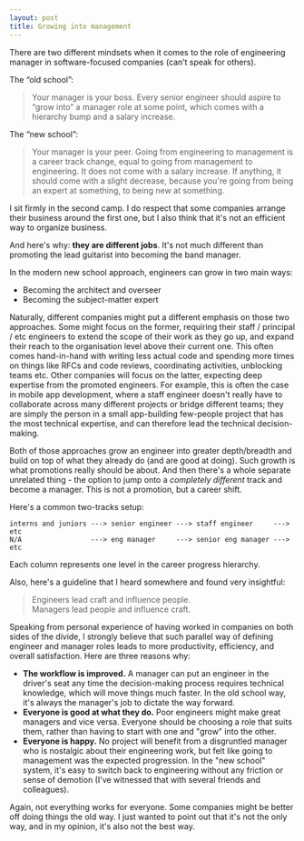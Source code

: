 ```yaml
---
layout: post
title: Growing into management
---
```


There are two different mindsets when it comes to the role of engineering manager
in software-focused companies (can’t speak for others).

The “old school”:

> Your manager is your boss. 
> Every senior engineer should aspire to “grow into” a manager role at some point, 
> which comes with a hierarchy bump and a salary increase.

The “new school”:

> Your manager is your peer.
> Going from engineering to management is a career track
> change, equal to going from management to engineering. It does not come with a salary increase.
> If anything, it should come with a slight decrease, because you're going from being an expert at something,
> to being new at something.

I sit firmly in the second camp. I do respect that some companies arrange their business
around the first one, but I also think that it's not an efficient way to organize business.

And here's why: **they are different jobs**. It's not much different than promoting the 
lead guitarist into becoming the band manager.

In the modern new school approach, engineers can grow in two main ways:
- Becoming the architect and overseer
- Becoming the subject-matter expert

Naturally, different companies might put a different emphasis on those two approaches. 
Some might focus on the former, requiring their staff / principal / etc engineers to extend
the scope of their work as they go up, and expand their reach 
to the organisation level above their current one. This often comes hand-in-hand with writing
less actual code and spending more times on things like RFCs and code reviews, coordinating
activities, unblocking teams etc.
Other companies will focus on the latter, expecting deep expertise from the promoted engineers.
For example, this is often the case in mobile app development, where a staff engineer doesn't really
have to collaborate across many different projects or bridge different teams; they are simply the
person in a small app-building few-people project that has the most technical expertise, and can
therefore lead the technical decision-making.

Both of those approaches grow an engineer into greater depth/breadth and build on top
of what they already do (and are good at doing). Such growth is what promotions really should be about.
And then there's a whole separate unrelated thing -
the option to jump onto a _completely different_ track and become a manager. 
This is not a promotion, but a career shift. 

Here's a common two-tracks setup: 
```
interns and juniors ---> senior engineer ---> staff engineer     ---> etc
N/A                 ---> eng manager     ---> senior eng manager ---> etc
```
Each column represents one level in the career progress hierarchy.

Also, here's a guideline that I heard somewhere and found very insightful:

> Engineers lead craft and influence people.  
> Managers lead people and influence craft.

Speaking from personal experience of having worked in companies on both sides of the divide,
I strongly believe that such parallel way of defining engineer and manager roles leads to more 
productivity, efficiency, and overall
satisfaction. Here are three reasons why:
- **The workflow is improved.** A manager can put an engineer in the driver's seat any time the 
decision-making process requires technical knowledge, which will move things much faster. 
In the old school way, it's always the manager's job to dictate the way forward.
- **Everyone is good at what they do.** Poor engineers might make great managers and vice versa. Everyone
should be choosing a role that suits them, rather than having to start with one and "grow" into the other.
- **Everyone is happy.** No project will benefit from a disgruntled manager who is nostalgic 
about their engineering work, but felt like going to management was the expected progression. 
In the "new school" system, it's easy to switch back to engineering 
without any friction or sense of demotion (I've witnessed that with several friends and colleagues).

Again, not everything works for everyone. Some companies might be better off doing things the old way.
I just wanted to point out that it's not the only way, and in my opinion, it's also not the best way.

